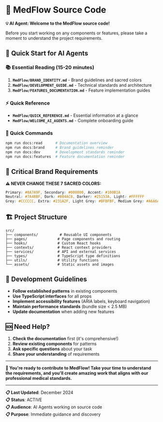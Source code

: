# 🏥 MedFlow Source Code

**💡 AI Agent: Welcome to the MedFlow source code!**

Before you start working on any components or features, please take a moment to understand the project requirements.

## 🚀 **Quick Start for AI Agents**

### **📚 Essential Reading (15-20 minutes)**
1. **`MedFlow/BRAND_IDENTITY.md`** - Brand guidelines and sacred colors
2. **`MedFlow/DEVELOPMENT_GUIDE.md`** - Technical standards and architecture
3. **`MedFlow/FEATURES_DOCUMENTATION.md`** - Feature implementation guides

### **⚡ Quick Reference**
- **`MedFlow/QUICK_REFERENCE.md`** - Essential information at a glance
- **`MedFlow/WELCOME_AI_AGENTS.md`** - Complete onboarding guide

### **🔧 Quick Commands**
```bash
npm run docs:read      # Documentation overview
npm run docs:brand     # Brand guidelines reminder
npm run docs:dev       # Development standards reminder
npm run docs:features  # Feature documentation reminder
```

## 🎨 **Critical Brand Requirements**

**⚠️ NEVER CHANGE THESE 7 SACRED COLORS:**
```css
Primary: #8A7A9F, Secondary: #000000, Accent: #100B1A
Neutral: #7A48BF, Dark: #804AC8, Darker: #25153A, Light: #FFFFFF
Grey: #CCCCCC, Extra: #231A2F, Light Grey: #BFBFBF, Medium Grey: #A6A6A6, Dark Grey: #737373
```

## 🏗️ **Project Structure**

```
src/
├── components/          # Reusable UI components
├── pages/              # Page components and routing
├── hooks/              # Custom React hooks
├── contexts/           # React context providers
├── services/           # API and external services
├── types/              # TypeScript type definitions
├── utils/              # Utility functions
└── assets/             # Static assets and images
```

## 🎯 **Development Guidelines**

- **Follow established patterns** in existing components
- **Use TypeScript interfaces** for all props
- **Implement accessibility features** (ARIA labels, keyboard navigation)
- **Maintain performance standards** (bundle size < 2.5 MB)
- **Update documentation** when adding new features

## 🆘 **Need Help?**

1. **Check the documentation** first (it's comprehensive!)
2. **Review existing components** for patterns
3. **Ask specific questions** about your task
4. **Share your understanding** of requirements

---

**🎉 You're ready to contribute to MedFlow! Take your time to understand the requirements, and you'll create amazing work that aligns with our professional medical standards.**

---

**📋 Last Updated**: December 2024  
**📋 Status**: ACTIVE  
**📋 Audience**: AI Agents working on source code  
**📋 Purpose**: Immediate guidance and discovery
